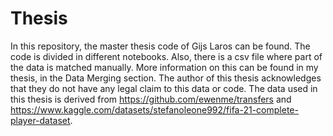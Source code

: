 # Thesis
In this repository, the master thesis code of Gijs Laros can be found. The code is divided in different notebooks.  Also, there is a csv file where part of the data is matched manually. More information on this can be found in my thesis, in the Data Merging section.
The author of this thesis acknowledges that they do not have any legal claim to this data or code. The data used in this thesis is derived from https://github.com/ewenme/transfers and https://www.kaggle.com/datasets/stefanoleone992/fifa-21-complete-player-dataset.
